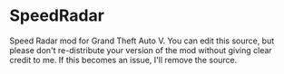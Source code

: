 # SpeedRadar
Speed Radar mod for Grand Theft Auto V. You can edit this source, but please don't re-distribute your version of the mod without giving clear credit to me. If this becomes an issue, I'll remove the source.

